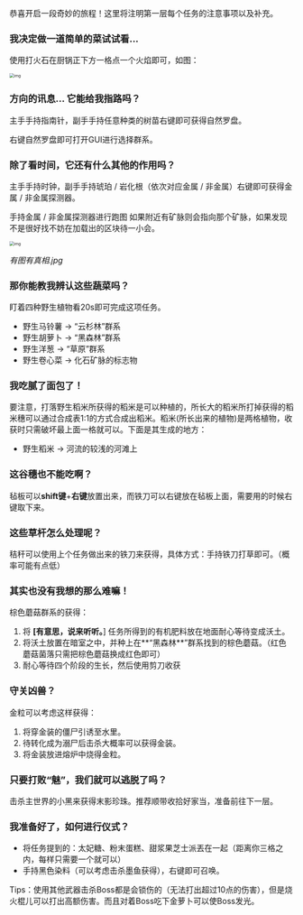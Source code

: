 恭喜开启一段奇妙的旅程！这里将注明第一层每个任务的注意事项以及补充。

### 我决定做一道简单的菜试试看...

使用打火石在厨锅正下方一格点一个火焰即可，如图：

<img src="https://g-c-z.cc/wp-content/uploads/2022/08/厨锅.png" alt="img" style="zoom:50%;" />

### 方向的讯息... 它能给我指路吗？

主手手持指南针，副手手持任意种类的树苗右键即可获得自然罗盘。

右键自然罗盘即可打开GUI进行选择群系。

### 除了看时间，它还有什么其他的作用吗？

主手手持时钟，副手手持琥珀 / 岩化根（依次对应金属 / 非金属）右键即可获得金属 / 非金属探测器。

手持金属 / 非金属探测器进行跑图 如果附近有矿脉则会指向那个矿脉，如果发现不是很好找不妨在加载出的区块待一小会。

<img src="https://g-c-z.cc/wp-content/uploads/2022/08/金属探测器-1024x554.jpg" alt="img" style="zoom:50%;" />

*有图有真相.jpg*

### 那你能教我辨认这些蔬菜吗？

盯着四种野生植物看20s即可完成这项任务。

- 野生马铃薯 -> “云杉林”群系
- 野生胡萝卜 -> “黑森林”群系
- 野生洋葱    -> “草原”群系
- 野生卷心菜 -> 化石矿脉的标志物

### 我吃腻了面包了！

要注意，打落野生稻米所获得的稻米是可以种植的，所长大的稻米所打掉获得的稻米穗可以通过合成表1:1的方式合成出稻米。稻米(所长出来的植物)是两格植物，收获时只需破坏最上面一格就可以。下面是其生成的地方：

- 野生稻米 -> 河流的较浅的河滩上

### 这谷穗也不能吃啊？

毡板可以**shift键**+**右键**放置出来，而铁刀可以右键放在毡板上面，需要用的时候右键取下来。

### 这些草杆怎么处理呢？

秸秆可以使用上个任务做出来的铁刀来获得，具体方式：手持铁刀打草即可。（概率可能有点低）

### 其实也没有我想的那么难嘛！

棕色蘑菇群系的获得：

1. 将 **[有意思，说来听听。**] 任务所得到的有机肥料放在地面耐心等待变成沃土。
2. 将沃土放置在暗室之中，并种上在**“黑森林**”群系找到的棕色蘑菇。（红色蘑菇菌落只需把棕色蘑菇换成红色即可）
3. 耐心等待四个阶段的生长，然后使用剪刀收获

### 守关凶兽？

金粒可以考虑这样获得：

1. 将穿金装的僵尸引诱至水里。
2. 待转化成为溺尸后击杀大概率可以获得金装。
3. 将金装放进熔炉中烧得金粒。

### 只要打败“魅”，我们就可以逃脱了吗？

击杀主世界的小黑来获得末影珍珠。推荐顺带收拾好家当，准备前往下一层。

### 我准备好了，如何进行仪式？

- 将任务提到的：太妃糖、粉末蛋糕、甜浆果芝士派丟在一起（距离你三格之内，每样只需要一个就可以）
- 手持黑色染料（可以考虑击杀墨鱼获得），右键即可召唤。

Tips：使用其他武器击杀Boss都是会锁伤的（无法打出超过10点的伤害），但是烧火棍儿可以打出高额伤害。而且对着Boss吃下金萝卜可以使Boss发光。